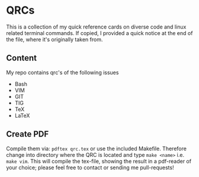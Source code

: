 QRCs
====

This is a collection of my quick reference cards on diverse code and linux
related terminal commands. If copied, I provided a quick notice at the end of
the file, where it's originally taken from.

## Content

My repo contains qrc's of the following issues

- Bash
- VIM
- GIT
- TIG
- TeX
- LaTeX

## Create PDF

Compile them via: `pdftex qrc.tex` or use the included Makefile. Therefore change
into directory where the QRC is located and type `make <name>` i.e. `make vim`.
This will compile the tex-file, showing the result in a pdf-reader of your
choice; please feel free to contact or sending me pull-requests!
